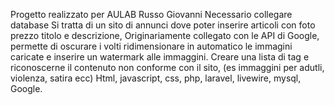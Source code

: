 Progetto realizzato per AULAB
Russo Giovanni
Necessario collegare database
Si tratta di un sito di annunci dove poter inserire articoli con foto prezzo titolo e descrizione,
Originariamente collegato con le API di Google, permette di oscurare i volti ridimensionare in automatico le immagini caricate e inserire un watermark alle immaggini. Creare una lista di tag e riconoscerne il contenuto non conforme con il sito, (es immaggini per adutli, violenza, satira ecc)
Html, javascript, css, php, laravel, livewire, mysql, Google.